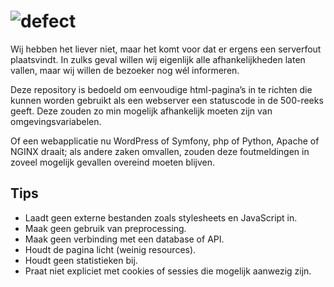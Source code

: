 # ![defect](https://deidee.com/logo.png?str=defect)

Wij hebben het liever niet, maar het komt voor dat er ergens een serverfout plaatsvindt. In zulks geval willen wij eigenlijk alle afhankelijkheden laten vallen, maar wij willen de bezoeker nog wél informeren.

Deze repository is bedoeld om eenvoudige html-pagina’s in te richten die kunnen worden gebruikt als een webserver een statuscode in de 500-reeks geeft. Deze zouden zo min mogelijk afhankelijk moeten zijn van omgevingsvariabelen.

Of een webapplicatie nu WordPress of Symfony, php of Python, Apache of NGINX draait; als andere zaken omvallen, zouden deze foutmeldingen in zoveel mogelijk gevallen overeind moeten blijven.

## Tips

- Laadt geen externe bestanden zoals stylesheets en JavaScript in.
- Maak geen gebruik van preprocessing.
- Maak geen verbinding met een database of API.
- Houdt de pagina licht (weinig resources).
- Houdt geen statistieken bij.
- Praat niet expliciet met cookies of sessies die mogelijk aanwezig zijn.
